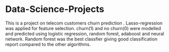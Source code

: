 # Data-Science-Projects
This is a project on telecom customers churn prediction .
Lasso-regression was applied for feature selection.
churn(1) and no churn(0) were modelled and predicted using logistic regression, random forest, adaboost and neural network. Random forest was the best classfier giving good classification report compared to the other algorithms. 


